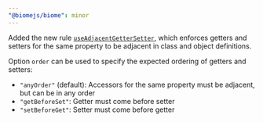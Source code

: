 ```yaml
---
"@biomejs/biome": minor
---
```


Added the new rule [`useAdjacentGetterSetter`](https://biomejs.dev/linter/rules/use-adjacent-getter-setter), which enforces getters and setters for the same property
to be adjacent in class and object definitions.

Option `order` can be used to specify the expected ordering of getters and setters:

 - `"anyOrder"` (default): Accessors for the same property must be adjacent, but can be in any order
 - `"getBeforeSet"`: Getter must come before setter
 - `"setBeforeGet"`: Setter must come before getter
